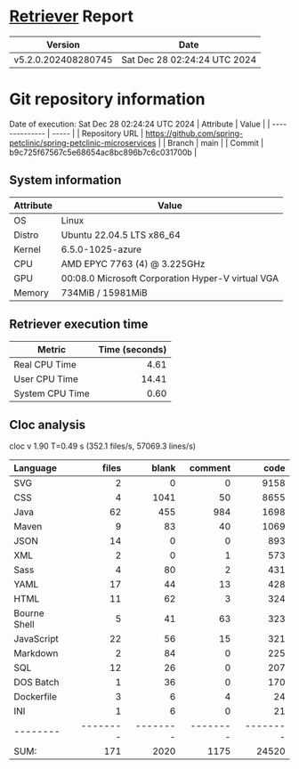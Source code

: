 # [Retriever](https://github.com/PalladioSimulator/Palladio-ReverseEngineering-Retriever) Report
| Version | Date |
| ------- | ---- |
| v5.2.0.202408280745 | Sat Dec 28 02:24:24 UTC 2024 |

# Git repository information
Date of execution: Sat Dec 28 02:24:24 UTC 2024
|    Attribute   | Value |
| -------------- | ----- |
| Repository URL | https://github.com/spring-petclinic/spring-petclinic-microservices |
| Branch         | main |
| Commit         | b9c725f67567c5e68654ac8bc896b7c6c031700b |


## System information
| Attribute | Value |
| --------- | ----- |
| OS | Linux  |
| Distro | Ubuntu 22.04.5 LTS x86_64  |
| Kernel | 6.5.0-1025-azure  |
| CPU | AMD EPYC 7763 (4) @ 3.225GHz  |
| GPU | 00:08.0 Microsoft Corporation Hyper-V virtual VGA  |
| Memory | 734MiB / 15981MiB  |

## Retriever execution time
| Metric | Time (seconds) |
| --- | ---: |
| Real CPU Time | 4.61 |
| User CPU Time | 14.41 |
| System CPU Time | 0.60 |
<!--
Explainations:
- __Real CPU Time__: actual time the command has run (can be less than total time spent in user and system mode for multi-threaded processes)
- __User CPU Time__: time the command has spent running in user mode
- __System CPU Time__: time the command has spent running in system or kernel mode
-->

## Cloc analysis
cloc v 1.90  T=0.49 s (352.1 files/s, 57069.3 lines/s)

Language|files|blank|comment|code
:-------|-------:|-------:|-------:|-------:
SVG|2|0|0|9158
CSS|4|1041|50|8655
Java|62|455|984|1698
Maven|9|83|40|1069
JSON|14|0|0|893
XML|2|0|1|573
Sass|4|80|2|431
YAML|17|44|13|428
HTML|11|62|3|324
Bourne Shell|5|41|63|323
JavaScript|22|56|15|321
Markdown|2|84|0|225
SQL|12|26|0|207
DOS Batch|1|36|0|170
Dockerfile|3|6|4|24
INI|1|6|0|21
--------|--------|--------|--------|--------
SUM:|171|2020|1175|24520
